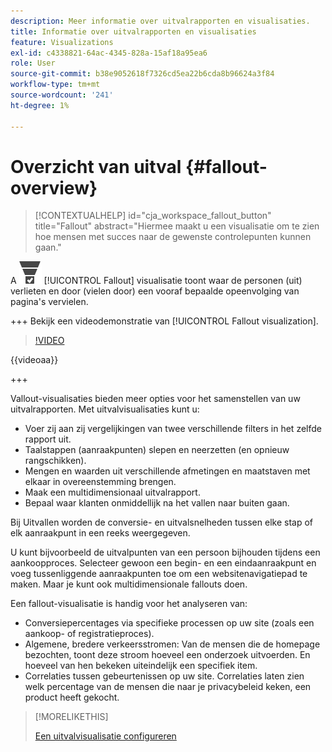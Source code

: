 ```yaml
---
description: Meer informatie over uitvalrapporten en visualisaties.
title: Informatie over uitvalrapporten en visualisaties
feature: Visualizations
exl-id: c4338821-64ac-4345-828a-15af18a95ea6
role: User
source-git-commit: b38e9052618f7326cd5ea22b6cda8b96624a3f84
workflow-type: tm+mt
source-wordcount: '241'
ht-degree: 1%

---
```


# Overzicht van uitval {#fallout-overview}

<!-- markdownlint-disable MD034 -->

>[!CONTEXTUALHELP]
>id="cja_workspace_fallout_button"
>title="Fallout"
>abstract="Hiermee maakt u een visualisatie om te zien hoe mensen met succes naar de gewenste controlepunten kunnen gaan."

<!-- markdownlint-enable MD034 -->


A ![ ConversionFunnel ](/help/assets/icons/ConversionFunnel.svg) [!UICONTROL Fallout] visualisatie toont waar de personen (uit) verlieten en door (vielen door) een vooraf bepaalde opeenvolging van pagina&#39;s vervielen.

+++ Bekijk een videodemonstratie van [!UICONTROL Fallout visualization].

>[!VIDEO](https://video.tv.adobe.com/v/345883/?quality=12)

{{videoaa}}

+++

Vallout-visualisaties bieden meer opties voor het samenstellen van uw uitvalrapporten. Met uitvalvisualisaties kunt u:

* Voer zij aan zij vergelijkingen van twee verschillende filters in het zelfde rapport uit.
* Taalstappen (aanraakpunten) slepen en neerzetten (en opnieuw rangschikken).
* Mengen en waarden uit verschillende afmetingen en maatstaven met elkaar in overeenstemming brengen.
* Maak een multidimensionaal uitvalrapport.
* Bepaal waar klanten onmiddellijk na het vallen naar buiten gaan.

Bij Uitvallen worden de conversie- en uitvalsnelheden tussen elke stap of elk aanraakpunt in een reeks weergegeven.

U kunt bijvoorbeeld de uitvalpunten van een persoon bijhouden tijdens een aankoopproces. Selecteer gewoon een begin- en een eindaanraakpunt en voeg tussenliggende aanraakpunten toe om een websitenavigatiepad te maken. Maar je kunt ook multidimensionale fallouts doen.

Een fallout-visualisatie is handig voor het analyseren van:

* Conversiepercentages via specifieke processen op uw site (zoals een aankoop- of registratieproces).
* Algemene, bredere verkeersstromen: Van de mensen die de homepage bezochten, toont deze stroom hoeveel een onderzoek uitvoerden. En hoeveel van hen bekeken uiteindelijk een specifiek item.
* Correlaties tussen gebeurtenissen op uw site. Correlaties laten zien welk percentage van de mensen die naar je privacybeleid keken, een product heeft gekocht.

>[!MORELIKETHIS]
>
>[Een uitvalvisualisatie configureren](configuring-fallout.md)



